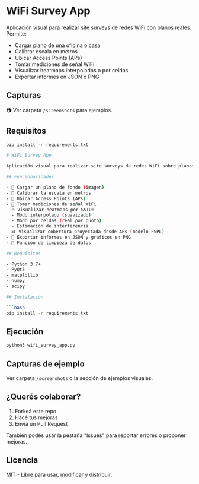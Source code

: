 # WiFi Survey App

Aplicación visual para realizar site surveys de redes WiFi con planos reales. Permite:

- Cargar plano de una oficina o casa
- Calibrar escala en metros
- Ubicar Access Points (APs)
- Tomar mediciones de señal WiFi
- Visualizar heatmaps interpolados o por celdas
- Exportar informes en JSON o PNG

## Capturas
📷 Ver carpeta `/screenshots` para ejemplos.

## Requisitos
```bash
pip install -r requirements.txt

# WiFi Survey App

Aplicación visual para realizar site surveys de redes WiFi sobre planos reales. Diseñada para profesionales de redes que necesiten analizar la cobertura inalámbrica en hogares, oficinas y edificios.

## Funcionalidades

- 📂 Cargar un plano de fondo (imagen)
- 📐 Calibrar la escala en metros
- 📡 Ubicar Access Points (APs)
- 📍 Tomar mediciones de señal WiFi
- 🔥 Visualizar heatmaps por SSID:
  - Modo interpolado (suavizado)
  - Modo por celdas (real por punto)
  - Estimación de interferencia
- 📊 Visualizar cobertura proyectada desde APs (modelo FSPL)
- 💾 Exportar informes en JSON y gráficos en PNG
- 🧼 Función de limpieza de datos

## Requisitos

- Python 3.7+
- PyQt5
- matplotlib
- numpy
- scipy

## Instalación

```bash
pip install -r requirements.txt
```

## Ejecución

```bash
python3 wifi_survey_app.py
```

## Capturas de ejemplo

Ver carpeta `/screenshots` o la sección de ejemplos visuales.

## ¿Querés colaborar?

1. Forkeá este repo
2. Hacé tus mejoras
3. Enviá un Pull Request

También podés usar la pestaña "Issues" para reportar errores o proponer mejoras.

## Licencia

MIT - Libre para usar, modificar y distribuir.
